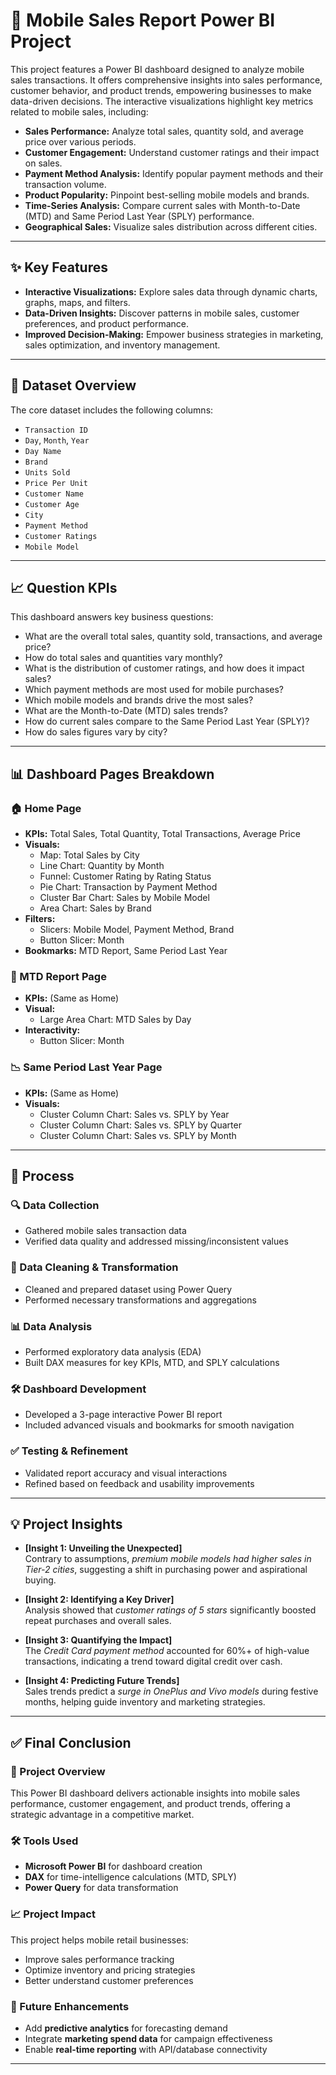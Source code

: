 # 📱 Mobile Sales Report Power BI Project

This project features a Power BI dashboard designed to analyze mobile sales transactions. It offers comprehensive insights into sales performance, customer behavior, and product trends, empowering businesses to make data-driven decisions. The interactive visualizations highlight key metrics related to mobile sales, including:

- **Sales Performance:** Analyze total sales, quantity sold, and average price over various periods.
- **Customer Engagement:** Understand customer ratings and their impact on sales.
- **Payment Method Analysis:** Identify popular payment methods and their transaction volume.
- **Product Popularity:** Pinpoint best-selling mobile models and brands.
- **Time-Series Analysis:** Compare current sales with Month-to-Date (MTD) and Same Period Last Year (SPLY) performance.
- **Geographical Sales:** Visualize sales distribution across different cities.

---

## ✨ Key Features

- **Interactive Visualizations:** Explore sales data through dynamic charts, graphs, maps, and filters.
- **Data-Driven Insights:** Discover patterns in mobile sales, customer preferences, and product performance.
- **Improved Decision-Making:** Empower business strategies in marketing, sales optimization, and inventory management.

---

## 📂 Dataset Overview

The core dataset includes the following columns:

- `Transaction ID`
- `Day`, `Month`, `Year`
- `Day Name`
- `Brand`
- `Units Sold`
- `Price Per Unit`
- `Customer Name`
- `Customer Age`
- `City`
- `Payment Method`
- `Customer Ratings`
- `Mobile Model`

---

## 📈 Question KPIs

This dashboard answers key business questions:

- What are the overall total sales, quantity sold, transactions, and average price?
- How do total sales and quantities vary monthly?
- What is the distribution of customer ratings, and how does it impact sales?
- Which payment methods are most used for mobile purchases?
- Which mobile models and brands drive the most sales?
- What are the Month-to-Date (MTD) sales trends?
- How do current sales compare to the Same Period Last Year (SPLY)?
- How do sales figures vary by city?

---

## 📊 Dashboard Pages Breakdown

### 🏠 Home Page

- **KPIs:** Total Sales, Total Quantity, Total Transactions, Average Price
- **Visuals:**
  - Map: Total Sales by City
  - Line Chart: Quantity by Month
  - Funnel: Customer Rating by Rating Status
  - Pie Chart: Transaction by Payment Method
  - Cluster Bar Chart: Sales by Mobile Model
  - Area Chart: Sales by Brand
- **Filters:**
  - Slicers: Mobile Model, Payment Method, Brand
  - Button Slicer: Month
- **Bookmarks:** MTD Report, Same Period Last Year

### 📅 MTD Report Page

- **KPIs:** (Same as Home)
- **Visual:**
  - Large Area Chart: MTD Sales by Day
- **Interactivity:**
  - Button Slicer: Month

### 📉 Same Period Last Year Page

- **KPIs:** (Same as Home)
- **Visuals:**
  - Cluster Column Chart: Sales vs. SPLY by Year
  - Cluster Column Chart: Sales vs. SPLY by Quarter
  - Cluster Column Chart: Sales vs. SPLY by Month

---

## 🧪 Process

### 🔍 Data Collection
- Gathered mobile sales transaction data
- Verified data quality and addressed missing/inconsistent values

### 🧹 Data Cleaning & Transformation
- Cleaned and prepared dataset using Power Query
- Performed necessary transformations and aggregations

### 📊 Data Analysis
- Performed exploratory data analysis (EDA)
- Built DAX measures for key KPIs, MTD, and SPLY calculations

### 🛠 Dashboard Development
- Developed a 3-page interactive Power BI report
- Included advanced visuals and bookmarks for smooth navigation

### ✅ Testing & Refinement
- Validated report accuracy and visual interactions
- Refined based on feedback and usability improvements

---

## 💡 Project Insights

- **[Insight 1: Unveiling the Unexpected]**  
  Contrary to assumptions, *premium mobile models had higher sales in Tier-2 cities*, suggesting a shift in purchasing power and aspirational buying.

- **[Insight 2: Identifying a Key Driver]**  
  Analysis showed that *customer ratings of 5 stars* significantly boosted repeat purchases and overall sales.

- **[Insight 3: Quantifying the Impact]**  
  The *Credit Card payment method* accounted for 60%+ of high-value transactions, indicating a trend toward digital credit over cash.

- **[Insight 4: Predicting Future Trends]**  
  Sales trends predict a *surge in OnePlus and Vivo models* during festive months, helping guide inventory and marketing strategies.

---

## ✅ Final Conclusion

### 📌 Project Overview

This Power BI dashboard delivers actionable insights into mobile sales performance, customer engagement, and product trends, offering a strategic advantage in a competitive market.

### 🛠 Tools Used

- **Microsoft Power BI** for dashboard creation
- **DAX** for time-intelligence calculations (MTD, SPLY)
- **Power Query** for data transformation

### 📈 Project Impact

This project helps mobile retail businesses:

- Improve sales performance tracking
- Optimize inventory and pricing strategies
- Better understand customer preferences

### 🔮 Future Enhancements

- Add **predictive analytics** for forecasting demand
- Integrate **marketing spend data** for campaign effectiveness
- Enable **real-time reporting** with API/database connectivity

---



